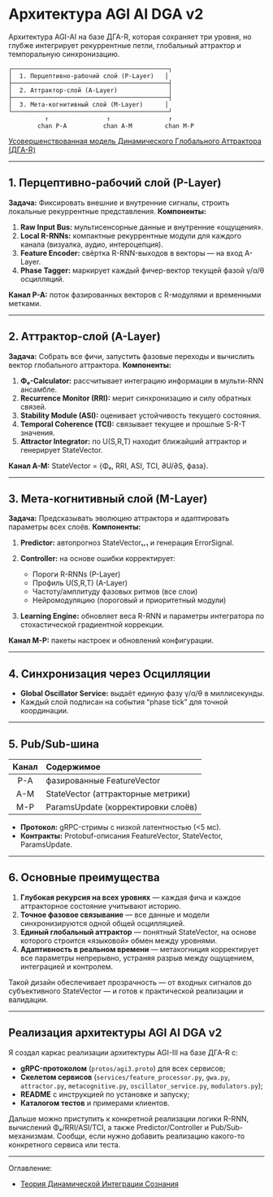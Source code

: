 # Архитектура AGI AI DGA v2

Архитектура AGI-AI на базе ДГА-R, которая сохраняет три уровня, но глубже интегрирует рекуррентные петли, глобальный аттрактор и темпоральную синхронизацию.

```text
┌───────────────────────────────────────────┐
│  1. Перцептивно-рабочий слой (P-Layer)   │
├───────────────────────────────────────────┤
│  2. Аттрактор-слой (A-Layer)              │
├───────────────────────────────────────────┤
│  3. Мета-когнитивный слой (M-Layer)      │
└───────────────────────────────────────────┘
          ↑                ↑                ↑
        chan P-A          chan A-M         chan M-P
```

[Усовершенствованная модель Динамического Глобального Аттрактора (ДГА-R)](/Theory-Of-Dynamic-Integration-Of-Consciousness/Dynamic-Global-Attractor/dga-recurrent-loops-and-the-metric-Fe-v2.md)

---

## 1. Перцептивно-рабочий слой (P-Layer)

**Задача:** Фиксировать внешние и внутренние сигналы, строить локальные рекуррентные представления.
**Компоненты:**

1. **Raw Input Bus:** мультисенсорные данные и внутренние «ощущения».
2. **Local R-RNNs:** компактные рекуррентные модули для каждого канала (визуалка, аудио, интероцепция).
3. **Feature Encoder:** свёртка R-RNN-выходов в векторы — на вход A-Layer.
4. **Phase Tagger:** маркирует каждый фичер-вектор текущей фазой γ/α/θ осцилляций.

**Канал P-A:** поток фазированных векторов с R-модулями и временными метками.

---

## 2. Аттрактор-слой (A-Layer)

**Задача:** Собрать все фичи, запустить фазовые переходы и вычислить вектор глобального аттрактора.
**Компоненты:**

1. **Φₑ-Calculator:** рассчитывает интеграцию информации в мульти-RNN ансамбле.
2. **Recurrence Monitor (RRI):** мерит синхронизацию и силу обратных связей.
3. **Stability Module (ASI):** оценивает устойчивость текущего состояния.
4. **Temporal Coherence (TCI):** связывает текущее и прошлые S-R-T значения.
5. **Attractor Integrator:** по U(S,R,T) находит ближайший аттрактор и генерирует StateVector.

**Канал A-M:** StateVector = {Φₑ, RRI, ASI, TCI, ∂U/∂S, фаза}.

---

## 3. Мета-когнитивный слой (M-Layer)

**Задача:** Предсказывать эволюцию аттрактора и адаптировать параметры всех слоёв.
**Компоненты:**

1. **Predictor:** автопрогноз StateVectorₜ₊₁ и генерация ErrorSignal.
2. **Controller:** на основе ошибки корректирует:

   * Пороги R-RNNs (P-Layer)
   * Профиль U(S,R,T) (A-Layer)
   * Частоту/амплитуду фазовых ритмов (все слои)
   * Нейромодуляцию (пороговый и приоритетный модули)
3. **Learning Engine:** обновляет веса R-RNN и параметры интегратора по стохастической градиентной коррекции.

**Канал M-P:** пакеты настроек и обновлений конфигурации.

---

## 4. Синхронизация через Осцилляции

* **Global Oscillator Service:** выдаёт единую фазу γ/α/θ в миллисекунды.
* Каждый слой подписан на события “phase tick” для точной координации.

---

## 5. Pub/Sub-шина

| Канал | Содержимое                         |
| :---: | :--------------------------------- |
|  P-A  | фазированные FeatureVector         |
|  A-M  | StateVector (аттракторные метрики) |
|  M-P  | ParamsUpdate (корректировки слоёв) |

* **Протокол:** gRPC-стримы с низкой латентностью (<5 мс).
* **Контракты:** Protobuf-описания FeatureVector, StateVector, ParamsUpdate.

---

## 6. Основные преимущества

1. **Глубокая рекурсия на всех уровнях** — каждая фича и каждое аттракторное состояние учитывают историю.
2. **Точное фазовое связывание** — все данные и модели синхронизируются одной общей осцилляцией.
3. **Единый глобальный аттрактор** — понятный StateVector, на основе которого строится «языковой» обмен между уровнями.
4. **Адаптивность в реальном времени** — метакогниция корректирует все параметры непрерывно, устраняя разрыв между ощущением, интеграцией и контролем.

Такой дизайн обеспечивает прозрачность — от входных сигналов до субъективного StateVector — и готов к практической реализации и валидации.

---

## Реализация архитектуры AGI AI DGA v2

Я создал каркас реализации архитектуры AGI-III на базе ДГА-R с:

* **gRPC-протоколом** (`protos/agi3.proto`) для всех сервисов;
* **Скелетом сервисов** (`services/feature_processor.py`, `gwa.py`, `attractor.py`, `metacognitive.py`, `oscillator_service.py`, `modulators.py`);
* **README** с инструкцией по установке и запуску;
* **Каталогом тестов** и примерами клиентов.

Дальше можно приступить к конкретной реализации логики R-RNN, вычислений Φₑ/RRI/ASI/TCI, а также Predictor/Controller и Pub/Sub-механизмам. Сообщи, если нужно добавить реализацию какого-то конкретного сервиса или теста.


---



Оглавление:

- [Теория Динамической Интеграции Сознания](/Theory-Of-Dynamic-Integration-Of-Consciousness/README.md)
